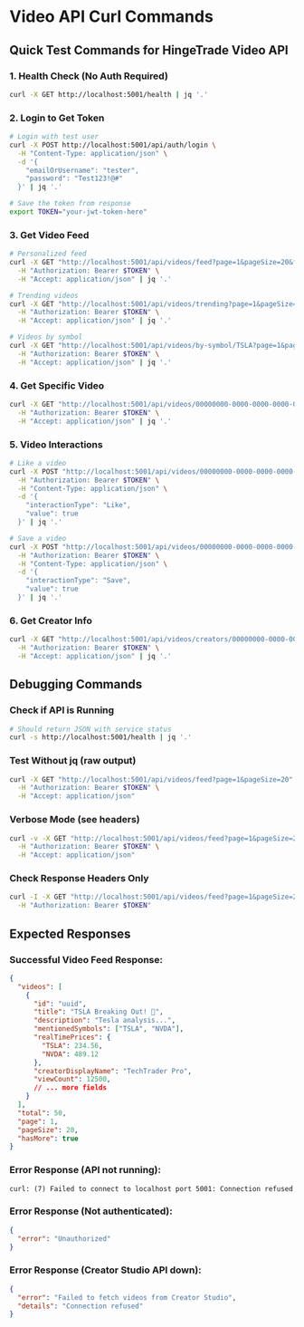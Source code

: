 # Video API Curl Commands

## Quick Test Commands for HingeTrade Video API

### 1. Health Check (No Auth Required)
```bash
curl -X GET http://localhost:5001/health | jq '.'
```

### 2. Login to Get Token
```bash
# Login with test user
curl -X POST http://localhost:5001/api/auth/login \
  -H "Content-Type: application/json" \
  -d '{
    "emailOrUsername": "tester",
    "password": "Test123!@#"
  }' | jq '.'

# Save the token from response
export TOKEN="your-jwt-token-here"
```

### 3. Get Video Feed
```bash
# Personalized feed
curl -X GET "http://localhost:5001/api/videos/feed?page=1&pageSize=20&feedType=personalized" \
  -H "Authorization: Bearer $TOKEN" \
  -H "Accept: application/json" | jq '.'

# Trending videos
curl -X GET "http://localhost:5001/api/videos/trending?page=1&pageSize=20" \
  -H "Authorization: Bearer $TOKEN" \
  -H "Accept: application/json" | jq '.'

# Videos by symbol
curl -X GET "http://localhost:5001/api/videos/by-symbol/TSLA?page=1&pageSize=20" \
  -H "Authorization: Bearer $TOKEN" \
  -H "Accept: application/json" | jq '.'
```

### 4. Get Specific Video
```bash
curl -X GET "http://localhost:5001/api/videos/00000000-0000-0000-0000-000000000001" \
  -H "Authorization: Bearer $TOKEN" \
  -H "Accept: application/json" | jq '.'
```

### 5. Video Interactions
```bash
# Like a video
curl -X POST "http://localhost:5001/api/videos/00000000-0000-0000-0000-000000000001/interactions" \
  -H "Authorization: Bearer $TOKEN" \
  -H "Content-Type: application/json" \
  -d '{
    "interactionType": "Like",
    "value": true
  }' | jq '.'

# Save a video
curl -X POST "http://localhost:5001/api/videos/00000000-0000-0000-0000-000000000001/interactions" \
  -H "Authorization: Bearer $TOKEN" \
  -H "Content-Type: application/json" \
  -d '{
    "interactionType": "Save",
    "value": true
  }' | jq '.'
```

### 6. Get Creator Info
```bash
curl -X GET "http://localhost:5001/api/videos/creators/00000000-0000-0000-0000-000000000001" \
  -H "Authorization: Bearer $TOKEN" \
  -H "Accept: application/json" | jq '.'
```

## Debugging Commands

### Check if API is Running
```bash
# Should return JSON with service status
curl -s http://localhost:5001/health | jq '.'
```

### Test Without jq (raw output)
```bash
curl -X GET "http://localhost:5001/api/videos/feed?page=1&pageSize=20" \
  -H "Authorization: Bearer $TOKEN" \
  -H "Accept: application/json"
```

### Verbose Mode (see headers)
```bash
curl -v -X GET "http://localhost:5001/api/videos/feed?page=1&pageSize=20" \
  -H "Authorization: Bearer $TOKEN" \
  -H "Accept: application/json"
```

### Check Response Headers Only
```bash
curl -I -X GET "http://localhost:5001/api/videos/feed?page=1&pageSize=20" \
  -H "Authorization: Bearer $TOKEN"
```

## Expected Responses

### Successful Video Feed Response:
```json
{
  "videos": [
    {
      "id": "uuid",
      "title": "TSLA Breaking Out! 🚀",
      "description": "Tesla analysis...",
      "mentionedSymbols": ["TSLA", "NVDA"],
      "realTimePrices": {
        "TSLA": 234.56,
        "NVDA": 489.12
      },
      "creatorDisplayName": "TechTrader Pro",
      "viewCount": 12500,
      // ... more fields
    }
  ],
  "total": 50,
  "page": 1,
  "pageSize": 20,
  "hasMore": true
}
```

### Error Response (API not running):
```
curl: (7) Failed to connect to localhost port 5001: Connection refused
```

### Error Response (Not authenticated):
```json
{
  "error": "Unauthorized"
}
```

### Error Response (Creator Studio API down):
```json
{
  "error": "Failed to fetch videos from Creator Studio",
  "details": "Connection refused"
}
```